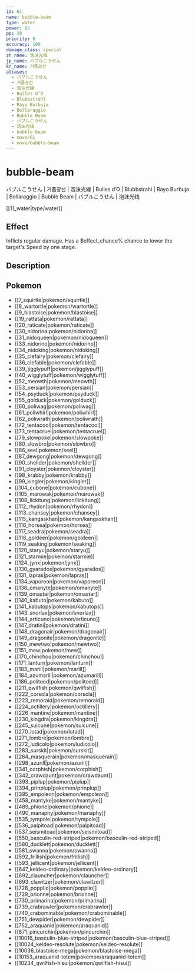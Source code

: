 ```yaml
---
id: 61
name: bubble-beam
type: water
power: 65
pp: 20
priority: 0
accuracy: 100
damage_class: special
zh_name: 泡沫光线
jp_name: バブルこうせん
kr_name: 거품광선
aliases:
  - バブルこうせん
  - 거품광선
  - 泡沫光線
  - Bulles d’O
  - Blubbstrahl
  - Rayo Burbuja
  - Bollaraggio
  - Bubble Beam
  - バブルこうせん
  - 泡沫光线
  - bubble-beam
  - move/61
  - move/bubble-beam
---
```

# bubble-beam
    
バブルこうせん | 거품광선 | 泡沫光線 | Bulles d’O | Blubbstrahl | Rayo Burbuja | Bollaraggio | Bubble Beam | バブルこうせん | 泡沫光线

[[11_water|type/water]]

## Effect

Inflicts regular damage.  Has a $effect_chance% chance to lower the target's Speed by one stage.

## Description



## Pokemon

- [[7_squirtle|pokemon/squirtle]]
- [[8_wartortle|pokemon/wartortle]]
- [[9_blastoise|pokemon/blastoise]]
- [[19_rattata|pokemon/rattata]]
- [[20_raticate|pokemon/raticate]]
- [[30_nidorina|pokemon/nidorina]]
- [[31_nidoqueen|pokemon/nidoqueen]]
- [[33_nidorino|pokemon/nidorino]]
- [[34_nidoking|pokemon/nidoking]]
- [[35_clefairy|pokemon/clefairy]]
- [[36_clefable|pokemon/clefable]]
- [[39_jigglypuff|pokemon/jigglypuff]]
- [[40_wigglytuff|pokemon/wigglytuff]]
- [[52_meowth|pokemon/meowth]]
- [[53_persian|pokemon/persian]]
- [[54_psyduck|pokemon/psyduck]]
- [[55_golduck|pokemon/golduck]]
- [[60_poliwag|pokemon/poliwag]]
- [[61_poliwhirl|pokemon/poliwhirl]]
- [[62_poliwrath|pokemon/poliwrath]]
- [[72_tentacool|pokemon/tentacool]]
- [[73_tentacruel|pokemon/tentacruel]]
- [[79_slowpoke|pokemon/slowpoke]]
- [[80_slowbro|pokemon/slowbro]]
- [[86_seel|pokemon/seel]]
- [[87_dewgong|pokemon/dewgong]]
- [[90_shellder|pokemon/shellder]]
- [[91_cloyster|pokemon/cloyster]]
- [[98_krabby|pokemon/krabby]]
- [[99_kingler|pokemon/kingler]]
- [[104_cubone|pokemon/cubone]]
- [[105_marowak|pokemon/marowak]]
- [[108_lickitung|pokemon/lickitung]]
- [[112_rhydon|pokemon/rhydon]]
- [[113_chansey|pokemon/chansey]]
- [[115_kangaskhan|pokemon/kangaskhan]]
- [[116_horsea|pokemon/horsea]]
- [[117_seadra|pokemon/seadra]]
- [[118_goldeen|pokemon/goldeen]]
- [[119_seaking|pokemon/seaking]]
- [[120_staryu|pokemon/staryu]]
- [[121_starmie|pokemon/starmie]]
- [[124_jynx|pokemon/jynx]]
- [[130_gyarados|pokemon/gyarados]]
- [[131_lapras|pokemon/lapras]]
- [[134_vaporeon|pokemon/vaporeon]]
- [[138_omanyte|pokemon/omanyte]]
- [[139_omastar|pokemon/omastar]]
- [[140_kabuto|pokemon/kabuto]]
- [[141_kabutops|pokemon/kabutops]]
- [[143_snorlax|pokemon/snorlax]]
- [[144_articuno|pokemon/articuno]]
- [[147_dratini|pokemon/dratini]]
- [[148_dragonair|pokemon/dragonair]]
- [[149_dragonite|pokemon/dragonite]]
- [[150_mewtwo|pokemon/mewtwo]]
- [[151_mew|pokemon/mew]]
- [[170_chinchou|pokemon/chinchou]]
- [[171_lanturn|pokemon/lanturn]]
- [[183_marill|pokemon/marill]]
- [[184_azumarill|pokemon/azumarill]]
- [[186_politoed|pokemon/politoed]]
- [[211_qwilfish|pokemon/qwilfish]]
- [[222_corsola|pokemon/corsola]]
- [[223_remoraid|pokemon/remoraid]]
- [[224_octillery|pokemon/octillery]]
- [[226_mantine|pokemon/mantine]]
- [[230_kingdra|pokemon/kingdra]]
- [[245_suicune|pokemon/suicune]]
- [[270_lotad|pokemon/lotad]]
- [[271_lombre|pokemon/lombre]]
- [[272_ludicolo|pokemon/ludicolo]]
- [[283_surskit|pokemon/surskit]]
- [[284_masquerain|pokemon/masquerain]]
- [[298_azurill|pokemon/azurill]]
- [[341_corphish|pokemon/corphish]]
- [[342_crawdaunt|pokemon/crawdaunt]]
- [[393_piplup|pokemon/piplup]]
- [[394_prinplup|pokemon/prinplup]]
- [[395_empoleon|pokemon/empoleon]]
- [[458_mantyke|pokemon/mantyke]]
- [[489_phione|pokemon/phione]]
- [[490_manaphy|pokemon/manaphy]]
- [[535_tympole|pokemon/tympole]]
- [[536_palpitoad|pokemon/palpitoad]]
- [[537_seismitoad|pokemon/seismitoad]]
- [[550_basculin-red-striped|pokemon/basculin-red-striped]]
- [[580_ducklett|pokemon/ducklett]]
- [[581_swanna|pokemon/swanna]]
- [[592_frillish|pokemon/frillish]]
- [[593_jellicent|pokemon/jellicent]]
- [[647_keldeo-ordinary|pokemon/keldeo-ordinary]]
- [[692_clauncher|pokemon/clauncher]]
- [[693_clawitzer|pokemon/clawitzer]]
- [[728_popplio|pokemon/popplio]]
- [[729_brionne|pokemon/brionne]]
- [[730_primarina|pokemon/primarina]]
- [[739_crabrawler|pokemon/crabrawler]]
- [[740_crabominable|pokemon/crabominable]]
- [[751_dewpider|pokemon/dewpider]]
- [[752_araquanid|pokemon/araquanid]]
- [[871_pincurchin|pokemon/pincurchin]]
- [[10016_basculin-blue-striped|pokemon/basculin-blue-striped]]
- [[10024_keldeo-resolute|pokemon/keldeo-resolute]]
- [[10036_blastoise-mega|pokemon/blastoise-mega]]
- [[10153_araquanid-totem|pokemon/araquanid-totem]]
- [[10234_qwilfish-hisui|pokemon/qwilfish-hisui]]

